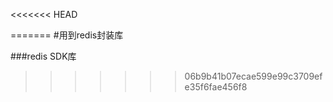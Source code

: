 <<<<<<< HEAD

=======
#用到redis封装库


###redis SDK库

>>>>>>> 06b9b41b07ecae599e99c3709efe35f6fae456f8
